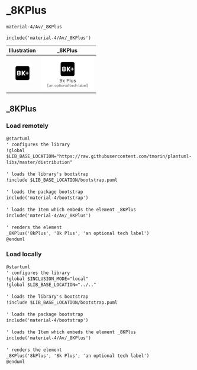 # _8KPlus


```text
material-4/Av/_8KPlus
```

```text
include('material-4/Av/_8KPlus')
```



| Illustration | _8KPlus |
| :---: | :---: |
| ![illustration for Illustration](../../material-4/Av/_8KPlus.png) | ![illustration for _8KPlus](../../material-4/Av/_8KPlus.Local.png) |




## _8KPlus

### Load remotely
```plantuml
@startuml
' configures the library
!global $LIB_BASE_LOCATION="https://raw.githubusercontent.com/tmorin/plantuml-libs/master/distribution"

' loads the library's bootstrap
!include $LIB_BASE_LOCATION/bootstrap.puml

' loads the package bootstrap
include('material-4/bootstrap')

' loads the Item which embeds the element _8KPlus
include('material-4/Av/_8KPlus')

' renders the element
_8KPlus('8kPlus', '8k Plus', 'an optional tech label')
@enduml
```

### Load locally
```plantuml
@startuml
' configures the library
!global $INCLUSION_MODE="local"
!global $LIB_BASE_LOCATION="../.."

' loads the library's bootstrap
!include $LIB_BASE_LOCATION/bootstrap.puml

' loads the package bootstrap
include('material-4/bootstrap')

' loads the Item which embeds the element _8KPlus
include('material-4/Av/_8KPlus')

' renders the element
_8KPlus('8kPlus', '8k Plus', 'an optional tech label')
@enduml
```


